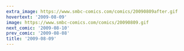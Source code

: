 ```yaml
---
extra_image: https://www.smbc-comics.com/comics/20090809after.gif
hovertext: '2009-08-09'
image: https://www.smbc-comics.com/comics/20090809.gif
next_comic: '2009-08-10'
prev_comic: '2009-08-08'
title: '2009-08-09'
---
```


